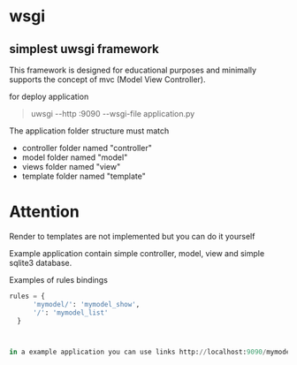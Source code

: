 # wsgi
## simplest uwsgi framework

This framework is designed for educational purposes and minimally supports the concept of mvc (Model View Controller).

for deploy application

> uwsgi --http :9090 --wsgi-file application.py

The application folder structure must match
* controller folder named "controller"
* model folder named "model"
* views folder named "view"
* template folder named "template"

# Attention
Render to templates are not implemented but you can do it yourself

Example application contain simple controller, model, view and simple sqlite3 database.

  Examples of rules bindings
  ```Python
  rules = {
        'mymodel/': 'mymodel_show',
        '/': 'mymodel_list'
    }



in a example application you can use links http://localhost:9090/mymodel/?id=1 and http://localhost:9090
